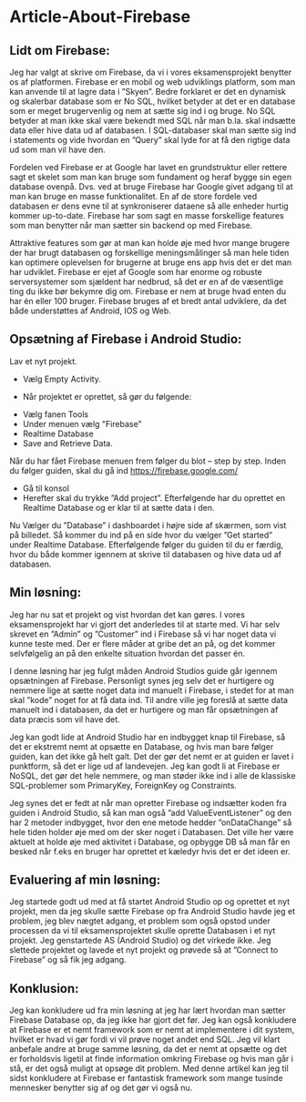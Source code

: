 # Article-About-Firebase

## Lidt om Firebase:
Jeg har valgt at skrive om Firebase, da vi i vores eksamensprojekt benytter os af platformen. Firebase er en mobil og web udviklings platform, som man kan anvende til at lagre data i ”Skyen”. Bedre forklaret er det en dynamisk og skalerbar database som er No SQL, hvilket betyder at det er en database som er meget brugervenlig og nem at sætte sig ind i og bruge. No SQL betyder at man ikke skal være bekendt med SQL når man b.la. skal indsætte data eller hive data ud af databasen. I SQL-databaser skal man sætte sig ind i statements og vide hvordan en ”Query” skal lyde for at få den rigtige data ud som man vil have den.

Fordelen ved Firebase er at Google har lavet en grundstruktur eller rettere sagt et skelet som man kan bruge som fundament og heraf bygge sin egen database ovenpå. Dvs. ved at bruge Firebase har Google givet adgang til at man kan bruge en masse funktionalitet. En af de store fordele ved databasen er dens evne til at synkroniserer dataene så alle enheder hurtig kommer up-to-date. Firebase har som sagt en masse forskellige features som man benytter når man sætter sin backend op med Firebase. 

Attraktive features som gør at man kan holde øje med hvor mange brugere der har brugt databasen og forskellige meningsmålinger så man hele tiden kan optimere oplevelsen for brugerne at bruge ens app hvis det er det man har udviklet. 
Firebase er ejet af Google som har enorme og robuste serversystemer som sjældent har nedbrud, så det er en af de væsentlige ting du ikke bør bekymre dig om. Firebase er nem at bruge hvad enten du har én eller 100 bruger. Firebase bruges af et bredt antal udviklere, da det både understøttes af Android, IOS og Web. 

## Opsætning af Firebase i Android Studio:
 
Lav et nyt projekt.
 - Vælg Empty Activity. 
 
* Når projektet er oprettet, så gør du følgende: 

- Vælg fanen Tools
- Under menuen vælg "Firebase"
- Realtime Database 
- Save and Retrieve Data. 


Når du har fået Firebase menuen frem følger du blot – step by step. 
Inden du følger guiden, skal du gå ind https://firebase.google.com/ 

- Gå til konsol
- Herefter skal du trykke ”Add project”. 
Efterfølgende har du oprettet en Realtime Database og er klar til at sætte data i den. 

Nu Vælger du ”Database” i dashboardet i højre side af skærmen, som vist på billedet. Så kommer du ind på en side hvor du vælger ”Get started” under Realtime Database. 
Efterfølgende følger du guiden til du er færdig, hvor du både kommer igennem at skrive til databasen og hive data ud af databasen.


## Min løsning:
Jeg har nu sat et projekt og vist hvordan det kan gøres. I vores eksamensprojekt har vi gjort det anderledes til at starte med. Vi har selv skrevet en ”Admin” og ”Customer” ind i Firebase så vi har noget data vi kunne teste med. Der er flere måder at gribe det an på, og det kommer selvfølgelig an på den enkelte situation hvordan det passer én. 

I denne løsning har jeg fulgt måden Android Studios guide går igennem opsætningen af Firebase. Personligt synes jeg selv det er hurtigere og nemmere lige at sætte noget data ind manuelt i Firebase, i stedet for at man skal ”kode” noget for at få data ind. Til andre ville jeg foreslå at sætte data manuelt ind i databasen, da det er hurtigere og man får opsætningen af data præcis som vil have det. 

Jeg kan godt lide at Android Studio har en indbygget knap til Firebase, så det er ekstremt nemt at opsætte en Database, og hvis man bare følger guiden, kan det ikke gå helt galt. Det der gør det nemt er at guiden er lavet i punktform, så det er lige ud af landevejen. Jeg kan godt li at Firebase er NoSQL, det gør det hele nemmere, og man støder ikke ind i alle de klassiske SQL-problemer som PrimaryKey, ForeignKey og Constraints. 

Jeg synes det er fedt at når man opretter Firebase og indsætter koden fra guiden i Android Studio, så kan man også ”add ValueEventListener” og den har 2 metoder indbygget, hvor den ene metode hedder ”onDataChange” så hele tiden holder øje med om der sker noget i Databasen. Det ville her være aktuelt at holde øje med aktivitet i Database, og opbygge DB så man får en besked når f.eks en bruger har oprettet et kæledyr hvis det er det ideen er. 


## Evaluering af min løsning:
Jeg startede godt ud med at få startet Android Studio op og oprettet et nyt projekt, men da jeg skulle sætte Firebase op fra Android Studio havde jeg et problem, jeg blev nægtet adgang, et problem som også opstod under processen da vi til eksamensprojektet skulle oprette Databasen i et nyt projekt. 
Jeg genstartede AS (Android Studio) og det virkede ikke. Jeg slettede projektet og lavede et nyt projekt og prøvede så at ”Connect to Firebase” og så fik jeg adgang. 


## Konklusion:
Jeg kan konkludere ud fra min løsning at jeg har lært hvordan man sætter Firebase Database op, da jeg ikke har gjort det før. Jeg kan også konkludere at Firebase er et nemt framework som er nemt at implementere i dit system, hvilket er hvad vi gør fordi vi vil prøve noget andet end SQL. 
Jeg vil klart anbefale andre at bruge samme løsning, da det er nemt at opsætte og det er forholdsvis ligetil at finde information omkring Firebase og hvis man går i stå, er det også muligt at opsøge dit problem. 
Med denne artikel kan jeg til sidst konkludere at Firebase er fantastisk framework som mange tusinde mennesker benytter sig af og det gør vi også nu. 
